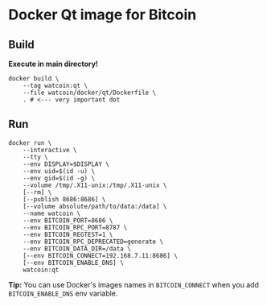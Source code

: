 # Docker Qt image for Bitcoin

## Build

**Execute in main directory!**

    docker build \
        --tag watcoin:qt \
        --file watcoin/docker/qt/Dockerfile \
        . # <--- very important dot

## Run

    docker run \
        --interactive \
        --tty \
        --env DISPLAY=$DISPLAY \
        --env uid=$(id -u) \
        --env gid=$(id -g) \
        --volume /tmp/.X11-unix:/tmp/.X11-unix \
        [--rm] \
        [--publish 8686:8686] \
        [--volume absolute/path/to/data:/data] \
        --name watcoin \
        --env BITCOIN_PORT=8686 \
        --env BITCOIN_RPC_PORT=8787 \
        --env BITCOIN_REGTEST=1 \
        --env BITCOIN_RPC_DEPRECATED=generate \
        --env BITCOIN_DATA_DIR=/data \
        [--env BITCOIN_CONNECT=192.168.7.11:8686] \
        [--env BITCOIN_ENABLE_DNS] \
        watcoin:qt

**Tip:** You can use Docker's images names in `BITCOIN_CONNECT` when you add `BITCOIN_ENABLE_DNS` env variable.
